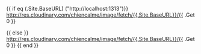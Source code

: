 {{ if eq (.Site.BaseURL) ("http://localhost:1313")}}
    http://res.cloudinary.com/chiencalme/image/fetch/{{.Site.BaseURL}}/{{ .Get 0 }}

 {{ else }}
    http://res.cloudinary.com/chiencalme/image/fetch/{{.Site.BaseURL}}/{{ .Get 0 }}
 {{ end }}
